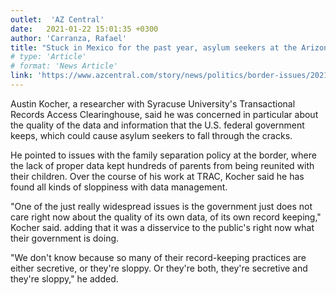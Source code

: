 ```yaml
---
outlet:  'AZ Central'
date:   2021-01-22 15:01:35 +0300
author: 'Carranza, Rafael'
title: "Stuck in Mexico for the past year, asylum seekers at the Arizona border forged close ties. They may be severed under Biden"
# type: 'Article'
# format: 'News Article'
link: 'https://www.azcentral.com/story/news/politics/border-issues/2021/01/22/biden-suspends-new-enrollments-under-remain-mexico-policy/3772380001/'
---
```

Austin Kocher, a researcher with Syracuse University's Transactional Records Access Clearinghouse, said he was concerned in particular about the quality of the data and information that the U.S. federal government keeps, which could cause asylum seekers to fall through the cracks. 

He pointed to issues with the family separation policy at the border, where the lack of proper data kept hundreds of parents from being reunited with their children. Over the course of his work at TRAC, Kocher said he has found all kinds of sloppiness with data management.

"One of the just really widespread issues is the government just does not care right now about the quality of its own data, of its own record keeping," Kocher said. adding that it was a disservice to the public's right now what their government is doing.

"We don't know because so many of their record-keeping practices are either secretive, or they're sloppy. Or they're both, they're secretive and they're sloppy," he added.